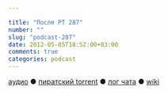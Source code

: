 ```yaml
---

title: "После РТ 287"
number: ""
slug: "podcast-287"
date: 2012-05-05T18:52:00+03:00
comments: true
categories: podcast
---
```

[аудио](http://cdn.radio-t.com/rt287post.mp3) ● [пиратский torrent](http://pirates.radio-t.com/torrents/rt287post.mp3.torrent) ● [лог чата](http://chat.radio-t.com/logs/radio-t-287.html) ● [wiki](http://wiki.radio-t.com/%D0%9F%D0%BE%D1%81%D0%BB%D0%B5_%D0%A0%D0%A2_287)<audio src="http://cdn.radio-t.com/rt287post.mp3" preload="none">
